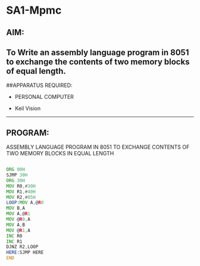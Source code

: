 # SA1-Mpmc

## AIM:

   To Write an assembly language program in 8051 to exchange the contents of two memory blocks of equal length.
---
##APPARATUS REQUIRED:

   - PERSONAL COMPUTER
    
   - Keil Vision
---
  ## PROGRAM:

  ASSEMBLY LANGUAGE PROGRAM IN 8051 TO EXCHANGE CONTENTS OF TWO MEMORY BLOCKS IN EQUAL LENGTH

```asm

ORG 00H
SJMP 30H
ORG 30H
MOV R0,#30H
MOV R1,#40H
MOV R2,#05H
LOOP:MOV A,@R0
MOV B,A
MOV A,@R1
MOV @R0,A
MOV A,B
MOV @R1,A
INC R0
INC R1
DJNZ R2,LOOP
HERE:SJMP HERE
END
  
  
